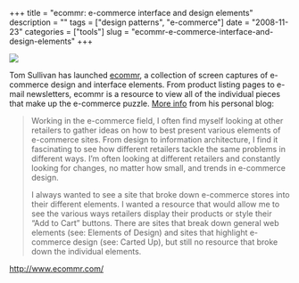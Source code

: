 +++
title = "ecommr: e-commerce interface and design elements"
description = ""
tags = ["design patterns", "e-commerce"]
date = "2008-11-23"
categories = ["tools"]
slug = "ecommr-e-commerce-interface-and-design-elements"
+++


<div class="tool-screenshot mb1"><a href="http://www.ecommr.com/"><img id="bluga-thumbnail-2664" class="bluga-thumbnail custom" src="//konigi.com/media/bluga/
wt522fa0e8e803b_custom.jpg"/></a></div><p>Tom Sullivan has launched <a href="http://www.ecommr.com/">ecommr</a>, a collection of screen captures of e-commerce design and interface elements. From product listing pages to e-mail newsletters, ecommr is a resource to view all of the individual pieces that make up the e-commerce puzzle. <a href="http://noturnonred.org/2008/11/10/announcing-ecommr/">More info</a> from his personal blog:</p>
<blockquote><p>Working in the e-commerce field, I often find myself looking at other retailers to gather ideas on how to best present various elements of e-commerce sites. From design to information architecture, I find it fascinating to see how different retailers tackle the same problems in different ways. I’m often looking at different retailers and constantly looking for changes, no matter how small, and trends in e-commerce design.</p>
<p>I always wanted to see a site that broke down e-commerce stores into their different elements. I wanted a resource that would allow me to see the various ways retailers display their products or style their “Add to Cart” buttons. There are sites that break down general web elements (see: Elements of Design) and sites that highlight e-commerce design (see: Carted Up), but still no resource that broke down the individual elements.</p></blockquote>
  
<p><a href="http://www.ecommr.com/">http://www.ecommr.com/</a></p>
      
